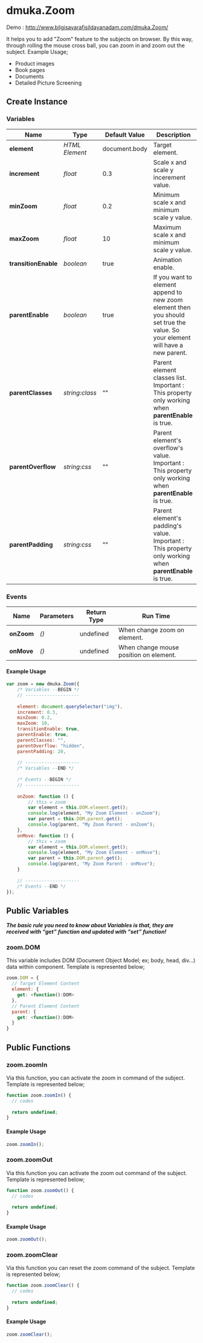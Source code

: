 # dmuka.Zoom

 Demo : http://www.bilgisayarafisildayanadam.com/dmuka.Zoom/
 
 It helps you to add "Zoom" feature to the subjects on browser. By this way, through rolling the mouse cross ball, you can zoom in and zoom out the subject. Example Usage;
 
 * Product images
 * Book pages
 * Documents
 * Detailed Picture Screening
 
## Create Instance

### Variables
Name | Type | Default Value | Description
---- | ---- | ------------- | -----------
  **element** | _HTML Element_ | document.body | Target element.
  **increment** | _float_ | 0.3 | Scale x and scale y incerement value.
  **minZoom** | _float_ | 0.2 | Minimum scale x and minimum scale y value.
  **maxZoom** | _float_ | 10 | Maximum scale x and minimum scale y value.
  **transitionEnable** | _boolean_ | true | Animation enable.
  **parentEnable** | _boolean_ | true | If you want to element append to new zoom element then you should set true the value. So your element will have a new parent.
  **parentClasses** | _string:class_ | "" | Parent element classes list. Important : This property only working when **parentEnable** is true.
  **parentOverflow** | _string:css_ | "" | Parent element's overflow's value. Important : This property only working when **parentEnable** is true.
  **parentPadding** | _string:css_ | "" | Parent element's padding's value. Important : This property only working when **parentEnable** is true.
  
### Events
Name | Parameters | Return Type | Run Time
---- | ---- | ------------- | -----------
**onZoom** | _()_ | undefined | When change zoom on element.
**onMove** | _()_ | undefined | When change mouse position on element.

#### Example Usage
```javascript
var zoom = new dmuka.Zoom({
    /* Variables --BEGIN */
    // --------------------
    
    element: document.querySelector("img"),
    increment: 0.3,
    minZoom: 0.2,
    maxZoom: 10,
    transitionEnable: true,
    parentEnable: true,
    parentClasses: "",
    parentOverflow: "hidden",
    parentPadding: 20,
    
    // --------------------
    /* Variables --END */
    
    /* Events --BEGIN */
    // --------------------
    
    onZoom: function () {
        // this = zoom
        var element = this.DOM.element.get();
        console.log(element, "My Zoom Element - onZoom");
        var parent = this.DOM.parent.get();
        console.log(parent, "My Zoom Parent - onZoom");
    },
    onMove: function () {
        // this = zoom
        var element = this.DOM.element.get();
        console.log(element, "My Zoom Element - onMove");
        var parent = this.DOM.parent.get();
        console.log(parent, "My Zoom Parent - onMove");
    }
    
    // --------------------
    /* Events --END */
});
```

## Public Variables
_**The basic rule you need to know about Variables is that, they are received with “get” function and updated with “set” function!**_


### zoom.DOM
This variable includes DOM (Document Object Model; ex; body, head, div…) data within component. Template is represented below;

```javascript
zoom.DOM = {
  // Target Element Content
  element: {
    get: <function():DOM>
  },
  // Parent Element Content
  parent: {
    get: <function():DOM>
  }
}
```

## Public Functions

### zoom.zoomIn
Via this function, you can activate the zoom in command of the subject. Template is represented below;
```javascript
function zoom.zoomIn() {
  // codes
  
  return undefined;
}
```

#### Example Usage
```javascript
zoom.zoomIn();
```

### zoom.zoomOut
Via this function you can activate the zoom out command of the subject. Template is represented below;
```javascript
function zoom.zoomOut() {
  // codes
  
  return undefined;
}
```

#### Example Usage
```javascript
zoom.zoomOut();
```

### zoom.zoomClear
Via this function you can reset the zoom command of the subject. Template is represented below;
```javascript
function zoom.zoomClear() {
  // codes
  
  return undefined;
}
```

#### Example Usage
```javascript
zoom.zoomClear();
```
